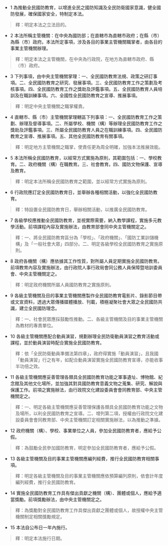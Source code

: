 * 1 為推動全民國防教育，以增進全民之國防知識及全民防衛國家意識，健全國防發展，確保國家安全，特制定本法。

> 釋：明定本法之立法目的。

* 2 本法所稱主管機關：在中央為國防部；在直轄市為直轄市政府；在縣（市）為縣（市）政府。本法所定事項，涉及各目的事業主管機關職掌者，由各目的事業主管機關辦理。

> 釋：明定本法之主管機關，在中央為行政院，在地方為直轄市政府、縣（市）政府。

* 3 下列事項，由中央主管機關掌理：一、全民國防教育法規、政策之研訂事項。二、全民國防教育之研究、發展事項。三、全民國防教育工作之策劃及考核事項。四、全民國防教育工作之獎助及評鑑事項。五、全民國防教育人員培訓及在職訓練事項。六、全國性全民國防教育之宣導、推展事項。

> 釋：明定中央主管機關之職掌權責。

* 4 直轄市、縣（市）主管機關掌理轄區下列事項：一、全民國防教育工作之策劃、辦理及督導事項。二、所屬學校、機關（構）等辦理全民國防教育工作之獎助及評鑑事項。三、所屬全民國防教育人員之在職訓練事項。四、全民國防教育之宣導、推展事項。五、其他全民國防教育有關事項。

> 釋：明定地方主管機關之職掌，使責任更為周全明確，加強本法推展效能。

* 5 本法所稱全民國防教育，以經常方式實施為原則，其範圍包括：一、學校教育。二、政府機關（構）在職教育。三、社會教育。四、國防文物保護、宣導及教育。

> 釋：明定本法所稱全民國防教育之範圍，並以經常方式實施為原則。

* 6 行政院應訂定全民國防教育日，並舉辦各種相關活動，以強化全民國防教育。

> 釋：特設置全民國防教育日，舉辦相關活動，以推廣全民國防教育。

* 7 各級學校應推動全民國防教育，並視實際需要，納入教學課程，實施多元教學活動。前項課程內容及實施辦法，由教育部會同中央主管機關定之。

> 釋：一、將全民國防教育區分為「學校」、「政府機關」、「國防工業訓儲機構」及「一般社會大眾」四部分。二、明定各級學校全民國防教育之實施原則。

* 8 政府各機關（構）應依據其工作性質，對所屬人員定期實施全民國防教育。前項教育內容及實施辦法，由行政院人事行政局會同公務人員保障暨培訓委員會、中央主管機關定之。

> 釋：明定政府機關所屬人員國防教育之實施原則。

* 9 各級主管機關及目的事業主管機關應製作全民國防教育電影片、錄影節目帶或文宣資料，透過大眾傳播媒體播放、刊載，積極凝聚社會大眾之全民國防共識，建立全民國防理念。

> 釋：一、社會民眾應採鼓勵性推動。二、各級主管機關及目的事業主管機關為教材的專責單位。

* 10 各級主管機關應配合動員演習，規劃辦理全民防衛動員演習之教育活動或課程，並於動員演習時配合實施全民國防教育。

> 釋：依「全民防衛動員準備法第四章」，政府得實施「動員演習」，且我國「動員演習」行之有年，如配合動員演習實施全民國防教育宣導，亦能收事半功倍之效。

* 11 各級主管機關應妥善管理各類具全民國防教育功能之軍事遺址、博物館、紀念館及其他文化場所，並加強其對具國防教育意義文物之蒐集、研究、解說與保護工作。前項之實施辦法，由行政院文化建設委員會會同教育部、中央主管機關定之。

> 釋：一、明定各級主管機關應妥善管理保護各類具全民國防教育功能之文物及場所，以利全民國防教育之宣導。二、增列第二項，授權由行政院文化建設委員會會同教育部、中央主管機關訂定相關實施辦法，以為推動之準據。

* 12 政府機關（構）、學校、事業單位之人員，參加全民國防教育者，應給予公假。

> 釋：為鼓勵全民參加國防教育，明定參加全民國防教育者，應給予公假。

* 13 各級主管機關及目的事業主管機關應編列經費，推行全民國防教育相關事項。

> 釋：明定各級主管機關及目的事業主管機關應依預算編列原則，依會計年度編列經費，推行全民國防教育。

* 14 實施全民國防教育工作具有傑出貢獻之機關（構）、團體或個人，應給予適當獎勵。前項獎勵辦法，由中央主管機關定之。

> 釋：為獎勵對全民國防教育工作具傑出貢獻之團體或個人，故授權中央主管機關制定相關獎勵規定。

* 15 本法自公布日一年內施行。

> 釋：明定本法施行日期。


